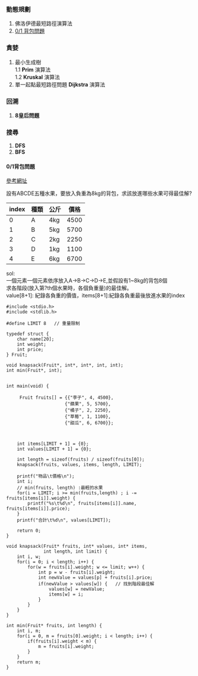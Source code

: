 ### 動態規劃
1. 佛洛伊德最短路徑演算法
2. [0/1 背包問題](#2) 
### 貪婪
1. 最小生成樹<br>
1.1 **Prim** 演算法<br>
1.2 **Kruskal** 演算法
2. 單一起點最短路徑問題 **Dijkstra** 演算法 
### 回溯
1. **8皇后問題**
### 搜尋
1. **DFS**
2. **BFS**

<h4 id="2">0/1背包問題</h4>

[參考網址](https://openhome.cc/Gossip/AlgorithmGossip/KnapsackProblem.htm)

設有ABCDE五種水果，要放入負重為8kg的背包，求該放進哪些水果可得最佳解?

| index | 種類 | 公斤 | 價格 |
| - | - | - | - |
| 0 | A | 4kg | 4500 |
| 1 | B | 5kg | 5700 |
| 2 | C | 2kg | 2250 |
| 3 | D | 1kg | 1100 |
| 4 | E | 6kg | 6700 |

sol:<br>
一個元素一個元素依序放入A->B->C->D->E,並假設有1~8kg的背包8個<br>
求各階段(放入第?th個水果時，各個負重量)的最佳解。<br>
value[8+1]: 紀錄各負重的價值，items[8+1]:紀錄各負重最後放進水果的index <br>
```
#include <stdio.h> 
#include <stdlib.h> 

#define LIMIT 8   // 重量限制 

typedef struct { 
    char name[20]; 
    int weight; 
    int price; 
} Fruit; 

void knapsack(Fruit*, int*, int*, int, int);
int min(Fruit*, int);


int main(void) {

```
```
     Fruit fruits[] = {{"李子", 4, 4500}, 
                      {"蘋果", 5, 5700}, 
                      {"橘子", 2, 2250}, 
                      {"草莓", 1, 1100}, 
                      {"甜瓜", 6, 6700}};
                      
```

```

    int items[LIMIT + 1] = {0}; 
    int values[LIMIT + 1] = {0};  
    
    int length = sizeof(fruits) / sizeof(fruits[0]);
    knapsack(fruits, values, items, length, LIMIT);

    printf("物品\t價格\n"); 
    int i;
    // min(fruits, length) :最輕的水果 
    for(i = LIMIT; i >= min(fruits,length) ; i -= fruits[items[i]].weight) {
        printf("%s\t%d\n", fruits[items[i]].name, fruits[items[i]].price); 
    } 
    printf("合計\t%d\n", values[LIMIT]); 

    return 0; 
}  

void knapsack(Fruit* fruits, int* values, int* items, 
              int length, int limit) {
    int i, w;
    for(i = 0; i < length; i++) { 
        for(w = fruits[i].weight; w <= limit; w++) {
            int p = w - fruits[i].weight;
            int newValue = values[p] + fruits[i].price; 
            if(newValue > values[w]) {   // 找到階段最佳解 
                values[w] = newValue; 
                items[w] = i; 
            }
        } 
    }
}

int min(Fruit* fruits, int length) {
    int i, m;
    for(i = 0, m = fruits[0].weight; i < length; i++) {
        if(fruits[i].weight < m) {
            m = fruits[i].weight;
        }
    }
    return m;
} 

```







































[#1]: here
